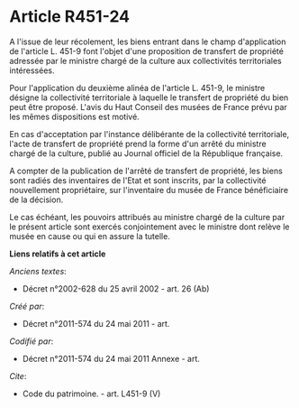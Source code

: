 # Article R451-24

A l'issue de leur récolement, les biens entrant dans le champ d'application de l'article L. 451-9 font l'objet d'une
proposition de transfert de propriété adressée par le ministre chargé de la culture aux collectivités territoriales
intéressées.

Pour l'application du deuxième alinéa de l'article L. 451-9, le ministre désigne la collectivité territoriale à laquelle le
transfert de propriété du bien peut être proposé. L'avis du Haut Conseil des musées de France prévu par les mêmes
dispositions est motivé.

En cas d'acceptation par l'instance délibérante de la collectivité territoriale, l'acte de transfert de propriété prend la
forme d'un arrêté du ministre chargé de la culture, publié au Journal officiel de la République française.

A compter de la publication de l'arrêté de transfert de propriété, les biens sont radiés des inventaires de l'Etat et sont
inscrits, par la collectivité nouvellement propriétaire, sur l'inventaire du musée de France bénéficiaire de la décision.

Le cas échéant, les pouvoirs attribués au ministre chargé de la culture par le présent article sont exercés conjointement
avec le ministre dont relève le musée en cause ou qui en assure la tutelle.

**Liens relatifs à cet article**

_Anciens textes_:

  - Décret n°2002-628 du 25 avril 2002 - art. 26 (Ab)

_Créé par_:

  - Décret n°2011-574 du 24 mai 2011  - art.

_Codifié par_:

  - Décret n°2011-574 du 24 mai 2011 Annexe - art.

_Cite_:

  - Code du patrimoine. - art. L451-9 (V)
